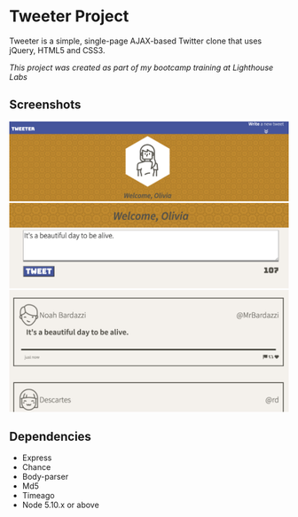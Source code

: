 # Tweeter Project

Tweeter is a simple, single-page AJAX-based Twitter clone that uses jQuery, HTML5 and CSS3. 

_This project was created as part of my bootcamp training at Lighthouse Labs_

## Screenshots

![Screenshot of Welcome Layout](https://github.com/rplawn/tweeter/blob/988e80458f5b1cc550db96c8ded798b52fed591f/docs/Welcome%20.png)
![Screenshot of tweet box](https://github.com/rplawn/tweeter/blob/988e80458f5b1cc550db96c8ded798b52fed591f/docs/Tweet%20box.png)
![Screenshot of posted tweets](https://github.com/rplawn/tweeter/blob/988e80458f5b1cc550db96c8ded798b52fed591f/docs/Posted%20tweets.png)

## Dependencies

- Express
- Chance
- Body-parser
- Md5
- Timeago
- Node 5.10.x or above
